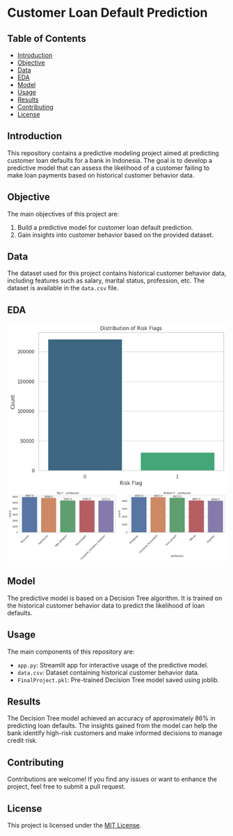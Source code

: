 # Customer Loan Default Prediction

## Table of Contents
- [Introduction](#introduction)
- [Objective](#objective)
- [Data](#data)
- [EDA](#EDA)
- [Model](#model)
- [Usage](#usage)
- [Results](#results)
- [Contributing](#contributing)
- [License](#license)

## Introduction
This repository contains a predictive modeling project aimed at predicting customer loan defaults for a bank in Indonesia. The goal is to develop a predictive model that can assess the likelihood of a customer failing to make loan payments based on historical customer behavior data.

## Objective
The main objectives of this project are:
1. Build a predictive model for customer loan default prediction.
2. Gain insights into customer behavior based on the provided dataset.

## Data
The dataset used for this project contains historical customer behavior data, including features such as salary, marital status, profession, etc. The dataset is available in the `data.csv` file.

## EDA
![Alt Text](target.png)
![Alt Text](top5.png)
## Model
The predictive model is based on a Decision Tree algorithm. It is trained on the historical customer behavior data to predict the likelihood of loan defaults.

## Usage
The main components of this repository are:
- `app.py`: Streamlit app for interactive usage of the predictive model.
- `data.csv`: Dataset containing historical customer behavior data.
- `FinalProject.pkl`: Pre-trained Decision Tree model saved using joblib.

## Results
The Decision Tree model achieved an accuracy of approximately 86% in predicting loan defaults. The insights gained from the model can help the bank identify high-risk customers and make informed decisions to manage credit risk.

## Contributing
Contributions are welcome! If you find any issues or want to enhance the project, feel free to submit a pull request.

## License
This project is licensed under the [MIT License](LICENSE).

